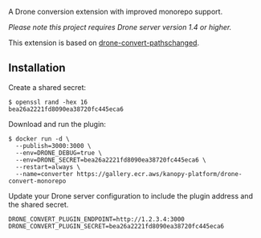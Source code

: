 A Drone conversion extension with improved monorepo support.

_Please note this project requires Drone server version 1.4 or higher._

This extension is based on [drone-convert-pathschanged](https://github.com/meltwater/drone-convert-pathschanged).

## Installation

Create a shared secret:

```console
$ openssl rand -hex 16
bea26a2221fd8090ea38720fc445eca6
```

Download and run the plugin:

```console
$ docker run -d \
  --publish=3000:3000 \
  --env=DRONE_DEBUG=true \
  --env=DRONE_SECRET=bea26a2221fd8090ea38720fc445eca6 \
  --restart=always \
  --name=converter https://gallery.ecr.aws/kanopy-platform/drone-convert-monorepo
```

Update your Drone server configuration to include the plugin address and the shared secret.

```text
DRONE_CONVERT_PLUGIN_ENDPOINT=http://1.2.3.4:3000
DRONE_CONVERT_PLUGIN_SECRET=bea26a2221fd8090ea38720fc445eca6

